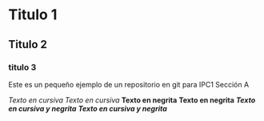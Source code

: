 # Titulo 1
## Titulo 2
### titulo 3

Este es un pequeño ejemplo de un repositorio en git para IPC1 Sección A

*Texto en cursiva*
_Texto en cursiva_
**Texto en negrita**
__Texto en negrita__
***Texto en cursiva y negrita***
___Texto en cursiva y negrita___
